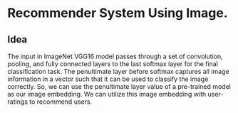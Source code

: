# Recommender System Using Image.

## Idea
 The input in ImageNet VGG16 model passes through a set of convolution, pooling, and fully connected layers to the last softmax layer for the final classification task. The penultimate layer before softmax captures all image information in a vector such that it can be used to classify the image correctly. So, we can use the penultimate layer value of a pre-trained model as our image embedding.
 We can utilize this image embedding with user-ratings to recommend users.